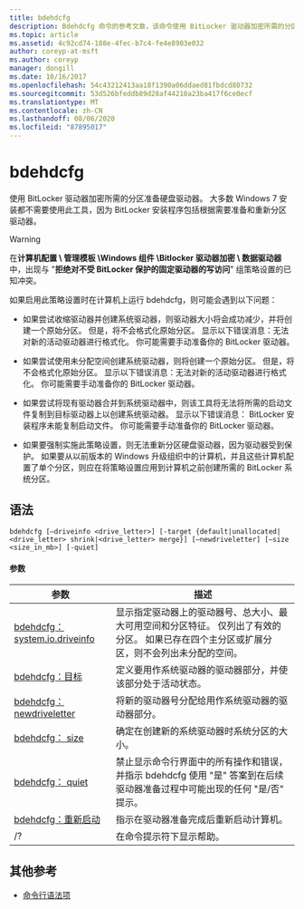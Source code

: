 ```yaml
---
title: bdehdcfg
description: Bdehdcfg 命令的参考文章，该命令使用 BitLocker 驱动器加密所需的分区来准备硬盘驱动器。
ms.topic: article
ms.assetid: 4c92cd74-188e-4fec-b7c4-fe4e8903e032
author: coreyp-at-msft
ms.author: coreyp
manager: dongill
ms.date: 10/16/2017
ms.openlocfilehash: 54c43212413aa18f1390a06ddaed81fbdcd80732
ms.sourcegitcommit: 53d526bfeddb89d28af44210a23ba417f6ce0ecf
ms.translationtype: MT
ms.contentlocale: zh-CN
ms.lasthandoff: 08/06/2020
ms.locfileid: "87895017"
---
```

# <a name="bdehdcfg"></a>bdehdcfg

使用 BitLocker 驱动器加密所需的分区准备硬盘驱动器。 大多数 Windows 7 安装都不需要使用此工具，因为 BitLocker 安装程序包括根据需要准备和重新分区驱动器。

> [!WARNING]
> 在**计算机配置 \ 管理模板 \Windows 组件 \Bitlocker 驱动器加密 \ 数据驱动器**中，出现与 "**拒绝对不受 BitLocker 保护的固定驱动器的写访问**" 组策略设置的已知冲突。
>
>如果启用此策略设置时在计算机上运行 bdehdcfg，则可能会遇到以下问题：
>
>- 如果尝试收缩驱动器并创建系统驱动器，则驱动器大小将会成功减少，并将创建一个原始分区。 但是，将不会格式化原始分区。 显示以下错误消息：无法对新的活动驱动器进行格式化。 你可能需要手动准备你的 BitLocker 驱动器。
>
>- 如果尝试使用未分配空间创建系统驱动器，则将创建一个原始分区。 但是，将不会格式化原始分区。 显示以下错误消息：无法对新的活动驱动器进行格式化。 你可能需要手动准备你的 BitLocker 驱动器。
>
>- 如果尝试将现有驱动器合并到系统驱动器中，则该工具将无法将所需的启动文件复制到目标驱动器上以创建系统驱动器。 显示以下错误消息： BitLocker 安装程序未能复制启动文件。 你可能需要手动准备你的 BitLocker 驱动器。
>
>- 如果要强制实施此策略设置，则无法重新分区硬盘驱动器，因为驱动器受到保护。 如果要从以前版本的 Windows 升级组织中的计算机，并且这些计算机配置了单个分区，则应在将策略设置应用到计算机之前创建所需的 BitLocker 系统分区。

## <a name="syntax"></a>语法

```
bdehdcfg [–driveinfo <drive_letter>] [-target {default|unallocated|<drive_letter> shrink|<drive_letter> merge}] [–newdriveletter] [–size <size_in_mb>] [-quiet]
```

#### <a name="parameters"></a>参数

| 参数 | 描述 |
| --------- |----------- |
| [bdehdcfg： system.io.driveinfo](bdehdcfg-driveinfo.md) | 显示指定驱动器上的驱动器号、总大小、最大可用空间和分区特征。 仅列出了有效的分区。 如果已存在四个主分区或扩展分区，则不会列出未分配的空间。 |
| [bdehdcfg：目标](bdehdcfg-target.md) | 定义要用作系统驱动器的驱动器部分，并使该部分处于活动状态。 |
| [bdehdcfg： newdriveletter](bdehdcfg-newdriveletter.md) | 将新的驱动器号分配给用作系统驱动器的驱动器部分。 |
| [bdehdcfg： size](bdehdcfg-size.md) | 确定在创建新的系统驱动器时系统分区的大小。 |
| [bdehdcfg： quiet](bdehdcfg-quiet.md) | 禁止显示命令行界面中的所有操作和错误，并指示 bdehdcfg 使用 "是" 答案到在后续驱动器准备过程中可能出现的任何 "是/否" 提示。 |
| [bdehdcfg：重新启动](bdehdcfg-restart.md) | 指示在驱动器准备完成后重新启动计算机。 |
| /? | 在命令提示符下显示帮助。 |

## <a name="additional-references"></a>其他参考

- [命令行语法项](command-line-syntax-key.md)
